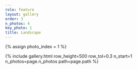 ```yaml
---
role: feature
layout: gallery
order: 3
n_photos: 4
key_photo: 1
title: Landscape
---
```


{% assign photo_index = 1 %}

{% include gallery.html row_height=500 row_tol=0.3 n_start=1 n_photos=page.n_photos path=page.path %}
